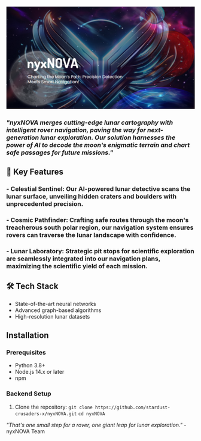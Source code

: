 ![nyxNOVA Logo](nyxNOVA-fe/Landing-webpage/nyxNova-main/public/thumbnail.png)

### *"nyxNOVA merges cutting-edge lunar cartography with intelligent rover navigation, paving the way for next-generation lunar exploration. Our solution harnesses the power of AI to decode the moon's enigmatic terrain and chart safe passages for future missions."*

## 🌟 Key Features

### - Celestial Sentinel: Our AI-powered lunar detective scans the lunar surface, unveiling hidden craters and boulders with unprecedented precision.
### - Cosmic Pathfinder: Crafting safe routes through the moon's treacherous south polar region, our navigation system ensures rovers can traverse the lunar landscape with confidence.
### - Lunar Laboratory: Strategic pit stops for scientific exploration are seamlessly integrated into our navigation plans, maximizing the scientific yield of each mission.

## 🛠 Tech Stack

- State-of-the-art neural networks
- Advanced graph-based algorithms
- High-resolution lunar datasets

## Installation

### Prerequisites

- Python 3.8+
- Node.js 14.x or later
- npm

### Backend Setup

1. Clone the repository:
   ```git clone https://github.com/stardust-crusaders-x/nyxNOVA.git```
      ```cd nyxNOVA```
   


*"That's one small step for a rover, one giant leap for lunar exploration."* - nyxNOVA Team

